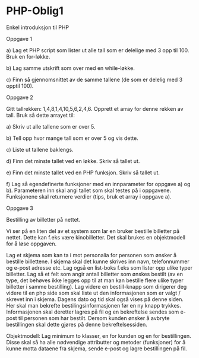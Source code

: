 # PHP-Oblig1
Enkel introduksjon til PHP

Oppgave 1

a) Lag et PHP script som lister ut alle tall som er delelige med 3 opp til 100. Bruk en for-løkke.

b) Lag samme utskrift som over med en while-løkke.

c) Finn så gjennomsnittet av de samme tallene (de som er delelig med 3 opptil 100).


Oppgave 2

Gitt tallrekken: 1,4,8,1,4,10,5,6,2,4,6. Opprett et array for denne rekken av tall. Bruk så dette arrayet til:

a) Skriv ut alle tallene som er over 5.

b) Tell opp hvor mange tall som er over 5 og vis dette.

c) Liste ut tallene baklengs.

d) Finn det minste tallet ved en løkke. Skriv så tallet ut.

e) Finn det minste tallet ved en PHP funksjon. Skriv så tallet ut.

f) Lag så egendefinerte funksjoner med en innparameter for oppgave a) og b). Parameteren inn
skal angi tallet som skal testes på i oppgavene. Funksjonene skal returnere verdier (tips, bruk
et array i oppgave a).

Oppgave 3

Bestilling av billetter på nettet.

Vi ser på en liten del av et system som lar en bruker bestille billetter på nettet. Dette kan
f.eks være kinobilletter. Det skal brukes en objektmodell for å løse oppgaven.

Lag et skjema som kan ta i mot personalia for personen som ønsker å bestille billettene. I
skjema skal det kunne skrives inn navn, telefonnummer og e-post adresse etc. Lag også en
list-boks f.eks som lister opp ulike typer billetter. Lag så et felt som angir antall billetter
som ønskes bestilt (av en type, det behøves ikke legges opp til at man kan bestille flere
ulike typer billetter i samme bestilling). Lag videre en bestill-knapp som dirigerer deg
videre til en php side som skal liste ut den informasjonen som er valgt / skrevet inn i
skjema. Dagens dato og tid skal også vises på denne siden. Her skal man bekrefte
bestilingsinformasjonen før en ny knapp trykkes. Informasjonen skal deretter lagres på fil
og en bekreftelse sendes som e-post til personen som har bestilt. Dersom kunden ønsker å
avbryte bestillingen skal dette gjøres på denne bekreftelsessiden.

Objektmodell: Lag minimum to klasser, en for kunden og en for bestillingen. Disse skal så
ha alle nødvendige attributter og metoder (funksjoner) for å kunne motta dataene fra
skjema, sende e-post og lagre bestillingen på fil.
